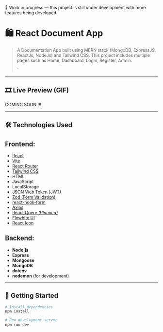 🔧 Work in progress — this project is still under development with more features being developed.

# 🛍️ React Document App

> A Documentation App built using MERN stack (MongoDB, ExpressJS, ReactJs, NodeJs) and Tailwind CSS. 
> This project includes multiple pages such as Home, Dashboard, Login, Register, Admin. 
>
> `

---

## 🎞️ Live Preview (GIF)

COMING SOON !!!

---

## 🛠️ Technologies Used
## Frontend:
- [React](https://reactjs.org/)
- [Vite](https://vitejs.dev/)
- [React Router](https://reactrouter.com/)
- [Tailwind CSS](https://tailwindcss.com/)  
- HTML
- JavaScript
- LocalStorage
- [JSON Web Token (JWT)](https://jwt.io/)
- [Zod (Form Validation)](https://zod.dev/)
- [react-hook-form](https://react-hook-form.com/)
- [Axios](https://axios-http.com/)
- [React Query *(Planned)*](https://tanstack.com/query/latest/docs/framework/react/overview)
- [Flowbite UI](https://flowbite-react.com/docs/guides/vite#3-install-flowbite-react)
- [React Icon](https://react-icons.github.io/react-icons/)

## Backend:
- **Node.js**
- **Express**
- **Mongoose**
- **MongoDB**
- **dotenv**
- **nodemon** (for development)
---

## 🚀 Getting Started

```bash
# Install dependencies
npm install

# Run development server
npm run dev